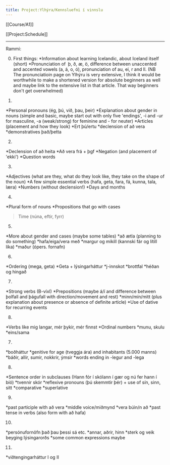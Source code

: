 ```yaml
---
title: Project:Ylhýra/Kennsluefni í vinnslu
---
```


[[Course/A1]]

[[Project:Schedule]]

***

Rammi:

0. First things:
*Information about learning Icelandic, about Iceland itself (short)
*Pronunciation of  þ, ð, æ, ö, difference between unaccented and accented vowels (a, á, o, ó), pronunciation of au, ei, r and ll. (NB The pronunciatioin page on Ylhýru is very extensive, I think it would be worthwhile to make a shortened version for absolute beginners as well and maybe link to the extensive list in that article. That way beginners don't get overwhelmed)

1. 
*Personal pronouns (ég, þú, við, þau, þeir)
*Explanation about gender in nouns (simple and basic, maybe start out with only five 'endings', -i and -ur for masculine, -a (weak/strong) for feminine and - for neuter)
*Articles (placement and how they look)
*Ert þú/ertu
*declension of að vera
*demonstratives það/þetta

2. 
*Declension of að heita
*Að vera frá + þgf
*Negation (and placement of 'ekki')
*Question words

3.
*Adjectives (what are they, what do they look like, they take on the shape of the noun)
*A few simple essential verbs (hafa, geta, fara, fá, kunna, tala, læra)
*Numbers (without declension!)
*Days and months

4. 
*Plural form of nouns
*Propositions that go with cases 
>Time (núna, eftir, fyrr)

5.
*More about gender and cases (maybe some tables)
*að ætla (planning to do something)
*hafa/eiga/vera með
*margur og mikill (kannski fár og lítill líka)
*maður (ópers. fornafn)

6.
*Ordering (mega, geta)
*Geta + lýsingarháttur
*j-innskot
*brottfal
*héðan og hingað

7. 
*Strong verbs (B-víxl)
*Prepositions (maybe á/í and difference between þolfall and þágufall with direction/movement and rest)
*minn/mín/mitt (plus explanation about presence or absence of definite article)
*Use of dative for recurring events

8. 
*Verbs like mig langar, mér þykir, mér finnst
*Ordinal numbers
*munu, skulu
*eins/sama

7.
*boðháttur
*genitive for age (tveggja ára) and inhabitants (5.000 manns)
*báðir, allir, sumir, nokkrir, ýmsir
*words ending in -legur and -lega

8.
*Sentence order in subclauses (Hann fór í skólann í gær og nú fer hann í bíó)
*tvennir skór
*reflexive pronouns (þú skemmtir þér) + use of sín, sinn, sitt
*comparative
*superlative

9.
*past participle with að vera
*middle voice/miðmynd 
*vera búin/n að
*past tense in verbs (also form with að hafa)

10.
*persónufornöfn það þau þessi sá etc.
*annar, aðrir, hinn
*sterk og veik beyging lýsingarorðs
*some common expressions maybe

11.
*viðtengingarháttur I og II